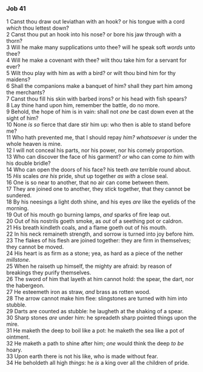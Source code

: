 ### Job 41

1 Canst thou draw out leviathan with an hook? or his tongue with a cord *which* thou lettest down?  
2 Canst thou put an hook into his nose? or bore his jaw through with a thorn?  
3 Will he make many supplications unto thee? will he speak soft *words* unto thee?  
4 Will he make a covenant with thee? wilt thou take him for a servant for ever?  
5 Wilt thou play with him as *with* a bird? or wilt thou bind him for thy maidens?  
6 Shall the companions make a banquet of him? shall they part him among the merchants?  
7 Canst thou fill his skin with barbed irons? or his head with fish spears?  
8 Lay thine hand upon him, remember the battle, do no more.  
9 Behold, the hope of him is in vain: shall not *one* be cast down even at the sight of him?  
10 None *is so* fierce that dare stir him up: who then is able to stand before me?  
11 Who hath prevented me, that I should repay *him? whatsoever is* under the whole heaven is mine.  
12 I will not conceal his parts, nor his power, nor his comely proportion.  
13 Who can discover the face of his garment? *or* who can come *to him* with his double bridle?  
14 Who can open the doors of his face? his teeth *are* terrible round about.  
15 *His* scales *are his* pride, shut up together *as with* a close seal.  
16 One is so near to another, that no air can come between them.  
17 They are joined one to another, they stick together, that they cannot be sundered.  
18 By his neesings a light doth shine, and his eyes *are* like the eyelids of the morning.  
19 Out of his mouth go burning lamps, *and* sparks of fire leap out.  
20 Out of his nostrils goeth smoke, as *out* of a seething pot or caldron.  
21 His breath kindleth coals, and a flame goeth out of his mouth.  
22 In his neck remaineth strength, and sorrow is turned into joy before him.  
23 The flakes of his flesh are joined together: they are firm in themselves; they cannot be moved.  
24 His heart is as firm as a stone; yea, as hard as a piece of the nether *millstone*.  
25 When he raiseth up himself, the mighty are afraid: by reason of breakings they purify themselves.  
26 The sword of him that layeth at him cannot hold: the spear, the dart, nor the habergeon.  
27 He esteemeth iron as straw, *and* brass as rotten wood.  
28 The arrow cannot make him flee: slingstones are turned with him into stubble.  
29 Darts are counted as stubble: he laugheth at the shaking of a spear.  
30 Sharp stones *are* under him: he spreadeth sharp pointed things upon the mire.  
31 He maketh the deep to boil like a pot: he maketh the sea like a pot of ointment.  
32 He maketh a path to shine after him; *one* would think the deep *to be* hoary.  
33 Upon earth there is not his like, who is made without fear.  
34 He beholdeth all high *things*: he *is* a king over all the children of pride.  
